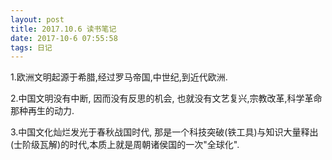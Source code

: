 ```yaml
---
layout: post
title: 2017.10.6 读书笔记
date: 2017-10-6 07:55:58
tags: 日记
---
```

1.欧洲文明起源于希腊,经过罗马帝国,中世纪,到近代欧洲.

2.中国文明没有中断, 因而没有反思的机会, 也就没有文艺复兴,宗教改革,科学革命那种再生的动力.

3.中国文化灿烂发光于春秋战国时代, 那是一个科技突破(铁工具)与知识大量释出(士阶级瓦解)的时代,本质上就是周朝诸侯国的一次"全球化".
